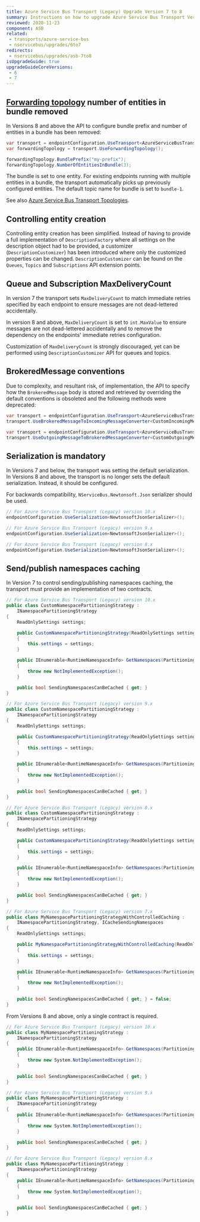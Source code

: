 ```yaml
---
title: Azure Service Bus Transport (Legacy) Upgrade Version 7 to 8
summary: Instructions on how to upgrade Azure Service Bus Transport Version 7 to 8.
reviewed: 2020-11-23
component: ASB
related:
 - transports/azure-service-bus
 - nservicebus/upgrades/6to7
redirects:
 - nservicebus/upgrades/asb-7to8
isUpgradeGuide: true
upgradeGuideCoreVersions:
 - 6
 - 7
---
```



## [Forwarding topology](/transports/azure-service-bus/legacy/topologies.md) number of entities in bundle removed

In Versions 8 and above the API to configure bundle prefix and number of entities in a bundle has been removed:

```csharp
var transport = endpointConfiguration.UseTransport<AzureServiceBusTransport>();
var forwardingTopology = transport.UseForwardingTopology();

forwardingTopology.BundlePrefix("my-prefix");
forwardingTopology.NumberOfEntitiesInBundle(3);
```

The bundle is set to one entity. For existing endpoints running with multiple entities in a bundle, the transport automatically picks up previously configured entities. The default topic name for bundle is set to `bundle-1`.

See also [Azure Service Bus Transport Topologies](/transports/azure-service-bus/legacy/topologies.md).


## Controlling entity creation

Controlling entity creation has been simplified. Instead of having to provide a full implementation of `DescriptionFactory` where all settings on the description object had to be provided, a customizer (`DescriptionCustomizer`) has been introduced where only the customized properties can be changed. `DescriptionCustomizer` can be found on the `Queues`, `Topics` and `Subscriptions` API extension points.


## Queue and Subscription MaxDeliveryCount

In version 7 the transport sets `MaxDeliveryCount` to match immediate retries specified by each endpoint to ensure messages are not dead-lettered accidentally.

In version 8 and above, `MaxDeliveryCount` is set to `int.MaxValue` to ensure messages are not dead-lettered accidentally and to remove the dependency on the endpoints' immediate retries configuration.

Customization of `MaxDeliveryCount` is strongly discouraged, yet can be performed using `DescriptionCustomizer` API for queues and topics.  

## BrokeredMessage conventions

Due to complexity, and resultant risk, of implementation, the API to specify how the `BrokeredMessage` body is stored and retrieved by overriding the default conventions is obsoleted and the following methods were deprecated:

```csharp
var transport = endpointConfiguration.UseTransport<AzureServiceBusTransport>();
transport.UseBrokeredMessageToIncomingMessageConverter<CustomIncomingMessageConversion>();
```

```csharp
var transport = endpointConfiguration.UseTransport<AzureServiceBusTransport>();
transport.UseOutgoingMessageToBrokeredMessageConverter<CustomOutgoingMessageConversion>();
```


## Serialization is mandatory

In Versions 7 and below, the transport was setting the default serialization. In Versions 8 and above, the transport is no longer sets the default serialization. Instead, it should be configured.

For backwards compatibility, `NServiceBus.Newtonsoft.Json` serializer should be used.

```csharp
// For Azure Service Bus Transport (Legacy) version 10.x
endpointConfiguration.UseSerialization<NewtonsoftJsonSerializer>();

// For Azure Service Bus Transport (Legacy) version 9.x
endpointConfiguration.UseSerialization<NewtonsoftJsonSerializer>();

// For Azure Service Bus Transport (Legacy) version 8.x
endpointConfiguration.UseSerialization<NewtonsoftJsonSerializer>();
```


## Send/publish namespaces caching

In Version 7 to control sending/publishing namespaces caching, the transport must provide an implementation of two contracts. 

```csharp
// For Azure Service Bus Transport (Legacy) version 10.x
public class CustomNamespacePartitioningStrategy :
    INamespacePartitioningStrategy
{
    ReadOnlySettings settings;

    public CustomNamespacePartitioningStrategy(ReadOnlySettings settings)
    {
        this.settings = settings;
    }

    public IEnumerable<RuntimeNamespaceInfo> GetNamespaces(PartitioningIntent partitioningIntent)
    {
        throw new NotImplementedException();
    }

    public bool SendingNamespacesCanBeCached { get; }
}

// For Azure Service Bus Transport (Legacy) version 9.x
public class CustomNamespacePartitioningStrategy :
    INamespacePartitioningStrategy
{
    ReadOnlySettings settings;

    public CustomNamespacePartitioningStrategy(ReadOnlySettings settings)
    {
        this.settings = settings;
    }

    public IEnumerable<RuntimeNamespaceInfo> GetNamespaces(PartitioningIntent partitioningIntent)
    {
        throw new NotImplementedException();
    }

    public bool SendingNamespacesCanBeCached { get; }
}

// For Azure Service Bus Transport (Legacy) version 8.x
public class CustomNamespacePartitioningStrategy :
    INamespacePartitioningStrategy
{
    ReadOnlySettings settings;

    public CustomNamespacePartitioningStrategy(ReadOnlySettings settings)
    {
        this.settings = settings;
    }

    public IEnumerable<RuntimeNamespaceInfo> GetNamespaces(PartitioningIntent partitioningIntent)
    {
        throw new NotImplementedException();
    }

    public bool SendingNamespacesCanBeCached { get; }
}

// For Azure Service Bus Transport (Legacy) version 7.x
public class MyNamespacePartitioningStrategyWithControlledCaching :
    INamespacePartitioningStrategy, ICacheSendingNamespaces
{
    ReadOnlySettings settings;

    public MyNamespacePartitioningStrategyWithControlledCaching(ReadOnlySettings settings)
    {
        this.settings = settings;
    }

    public IEnumerable<RuntimeNamespaceInfo> GetNamespaces(PartitioningIntent partitioningIntent)
    {
        throw new NotImplementedException();
    }

    public bool SendingNamespacesCanBeCached { get; } = false;
}
```

From Versions 8 and above, only a single contract is required.

```csharp
// For Azure Service Bus Transport (Legacy) version 10.x
public class MyNamespacePartitioningStrategy :
    INamespacePartitioningStrategy
{
    public IEnumerable<RuntimeNamespaceInfo> GetNamespaces(PartitioningIntent partitioningIntent)
    {
        throw new System.NotImplementedException();
    }

    public bool SendingNamespacesCanBeCached { get; }
}

// For Azure Service Bus Transport (Legacy) version 9.x
public class MyNamespacePartitioningStrategy :
    INamespacePartitioningStrategy
{
    public IEnumerable<RuntimeNamespaceInfo> GetNamespaces(PartitioningIntent partitioningIntent)
    {
        throw new System.NotImplementedException();
    }

    public bool SendingNamespacesCanBeCached { get; }
}

// For Azure Service Bus Transport (Legacy) version 8.x
public class MyNamespacePartitioningStrategy :
    INamespacePartitioningStrategy
{
    public IEnumerable<RuntimeNamespaceInfo> GetNamespaces(PartitioningIntent partitioningIntent)
    {
        throw new System.NotImplementedException();
    }

    public bool SendingNamespacesCanBeCached { get; }
}
```
